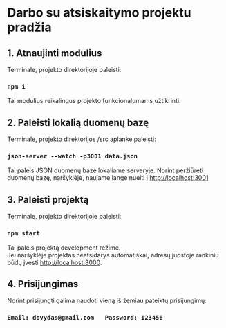 # Darbo su atsiskaitymo projektu pradžia

## 1. Atnaujinti modulius

Terminale, projekto direktorijoje paleisti:

### `npm i`

Tai modulius reikalingus projekto funkcionalumams užtikrinti.

## 2. Paleisti lokalią duomenų bazę

Terminale, projekto direktorijos /src aplanke paleisti:

### `json-server --watch -p3001 data.json`

Tai paleis JSON duomenų bazė lokaliame serveryje.
Norint peržiūrėti duomenų bazę, naršyklėje, naujame lange nueiti į [http://localhost:3001](http://localhost:3001)

## 3. Paleisti projektą

Terminale, projekto direktorijoje paleisti:

### `npm start`

Tai paleis projektą development režime.\
Jei naršyklėje projektas neatsidarys automatiškai, adresų juostoje rankiniu būdų įvesti [http://localhost:3000](http://localhost:3000).

## 4. Prisijungimas

Norint prisijungti galima naudoti vieną iš žemiau pateiktų prisijungimų:

### `Email: dovydas@gmail.com   Password: 123456`
